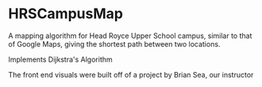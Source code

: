 # HRSCampusMap

A mapping algorithm for Head Royce Upper School campus, 
similar to that of Google Maps, giving the shortest path 
between two locations.

Implements Dijkstra's Algorithm

The front end visuals were built off of a project by 
Brian Sea, our instructor